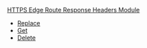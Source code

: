 <!-- Code generated for API Clients. DO NOT EDIT. -->

[HTTPS Edge Route Response Headers Module](#api-edge-route-response-headers-module)

- [Replace](#api-edge-route-response-headers-module-replace)
- [Get](#api-edge-route-response-headers-module-get)
- [Delete](#api-edge-route-response-headers-module-delete)
